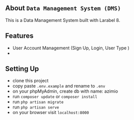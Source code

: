 ## About ```Data Management System (DMS)```

This is a Data Management System built with Larabel 8.

## Features
- User Account Management (Sign Up, Login, User Type )
- 
## Setting Up

 - clone this project
 - copy paste ```.env.example``` and rename to ```.env```
 - on your phpMyAdmin, create db with name: azimio
 - run ```composer update``` or ```composer install```
 - run ```php artisan migrate```
 - run ```php artisan serve```
 - on your browser visit ```localhost:8000```




